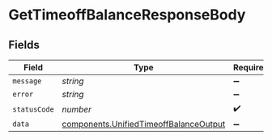 # GetTimeoffBalanceResponseBody


## Fields

| Field                                                                                            | Type                                                                                             | Required                                                                                         | Description                                                                                      |
| ------------------------------------------------------------------------------------------------ | ------------------------------------------------------------------------------------------------ | ------------------------------------------------------------------------------------------------ | ------------------------------------------------------------------------------------------------ |
| `message`                                                                                        | *string*                                                                                         | :heavy_minus_sign:                                                                               | N/A                                                                                              |
| `error`                                                                                          | *string*                                                                                         | :heavy_minus_sign:                                                                               | N/A                                                                                              |
| `statusCode`                                                                                     | *number*                                                                                         | :heavy_check_mark:                                                                               | N/A                                                                                              |
| `data`                                                                                           | [components.UnifiedTimeoffBalanceOutput](../../models/components/unifiedtimeoffbalanceoutput.md) | :heavy_minus_sign:                                                                               | N/A                                                                                              |